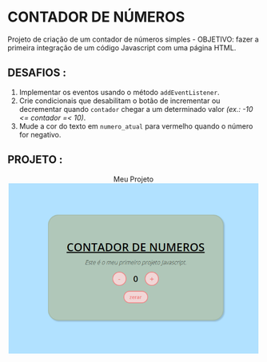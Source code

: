 # CONTADOR DE NÚMEROS

Projeto de criação de um contador de números simples - OBJETIVO: fazer a primeira integração de um código Javascript com uma página HTML.

## DESAFIOS :

1. Implementar os eventos usando o método `addEventListener`. 
2. Crie condicionais que desabilitam o botão de incrementar ou decrementar quando `contador` chegar a um determinado valor *(ex.: -10 <= contador =< 10)*.
3. Mude a cor do texto em `numero_atual` para vermelho quando o número for negativo.

## PROJETO :

<div align="center">
  <div>
    Meu Projeto
  </div>
  <div>
    <img width="500px" src="https://raw.githubusercontent.com/JoaoCarlosLemos/imagens/main/projeto_contador_de_numeros.PNG">
  </div>
</div>
